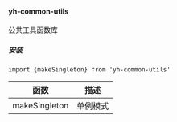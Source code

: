 #### yh-common-utils
公共工具函数库
##### 安装
`import {makeSingleton} from 'yh-common-utils'`    

|函数|描述|
|-|-|
|makeSingleton|单例模式|   
